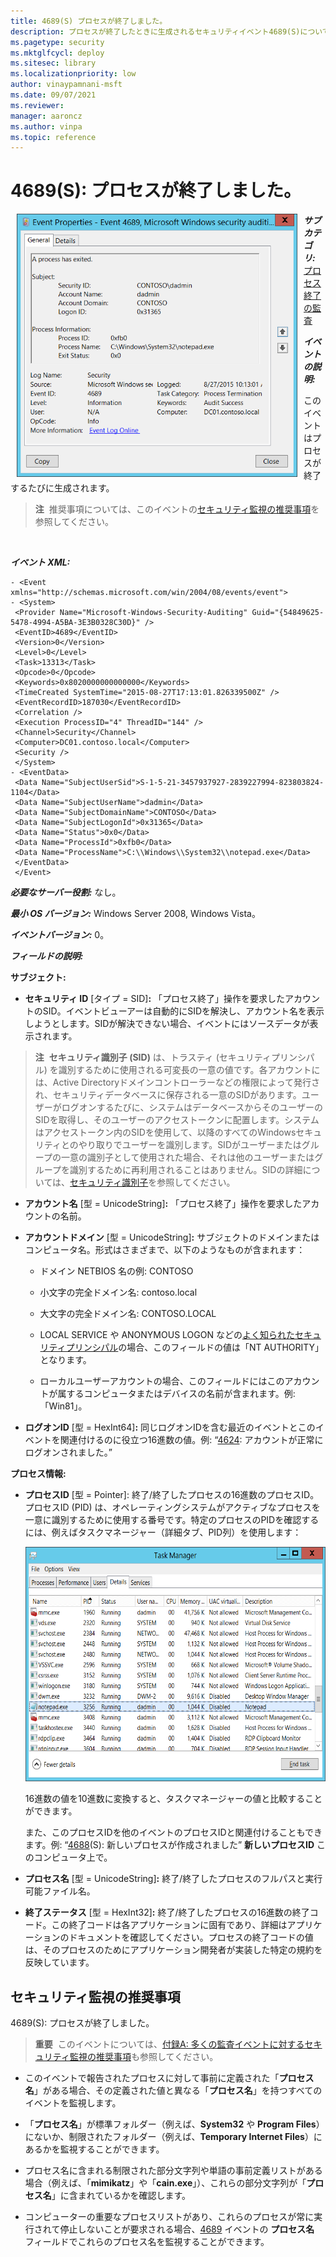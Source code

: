 ```yaml
---
title: 4689(S) プロセスが終了しました。
description: プロセスが終了したときに生成されるセキュリティイベント4689(S)について説明します。このイベントはプロセスが終了したときに生成されます。
ms.pagetype: security
ms.mktglfcycl: deploy
ms.sitesec: library
ms.localizationpriority: low
author: vinaypamnani-msft
ms.date: 09/07/2021
ms.reviewer: 
manager: aaroncz
ms.author: vinpa
ms.topic: reference
---
```


# 4689(S): プロセスが終了しました。

<img src="images/event-4689.png" alt="Event 4689 illustration" width="449" height="421" hspace="10" align="left" />

***サブカテゴリ:***&nbsp;[プロセス終了の監査](audit-process-termination.md)

***イベントの説明:***

このイベントはプロセスが終了するたびに生成されます。

> **注**&nbsp;&nbsp;推奨事項については、このイベントの[セキュリティ監視の推奨事項](#security-monitoring-recommendations)を参照してください。

<br clear="all">

***イベント XML:***
```
- <Event xmlns="http://schemas.microsoft.com/win/2004/08/events/event">
- <System>
 <Provider Name="Microsoft-Windows-Security-Auditing" Guid="{54849625-5478-4994-A5BA-3E3B0328C30D}" /> 
 <EventID>4689</EventID> 
 <Version>0</Version> 
 <Level>0</Level> 
 <Task>13313</Task> 
 <Opcode>0</Opcode> 
 <Keywords>0x8020000000000000</Keywords> 
 <TimeCreated SystemTime="2015-08-27T17:13:01.826339500Z" /> 
 <EventRecordID>187030</EventRecordID> 
 <Correlation /> 
 <Execution ProcessID="4" ThreadID="144" /> 
 <Channel>Security</Channel> 
 <Computer>DC01.contoso.local</Computer> 
 <Security /> 
 </System>
- <EventData>
 <Data Name="SubjectUserSid">S-1-5-21-3457937927-2839227994-823803824-1104</Data> 
 <Data Name="SubjectUserName">dadmin</Data> 
 <Data Name="SubjectDomainName">CONTOSO</Data> 
 <Data Name="SubjectLogonId">0x31365</Data> 
 <Data Name="Status">0x0</Data> 
 <Data Name="ProcessId">0xfb0</Data> 
 <Data Name="ProcessName">C:\\Windows\\System32\\notepad.exe</Data> 
 </EventData>
 </Event>

```

***必要なサーバー役割:*** なし。

***最小 OS バージョン:*** Windows Server 2008, Windows Vista。

***イベントバージョン:*** 0。

***フィールドの説明:***

**サブジェクト:**

-   **セキュリティ ID** \[タイプ = SID\]**:** 「プロセス終了」操作を要求したアカウントのSID。イベントビューアーは自動的にSIDを解決し、アカウント名を表示しようとします。SIDが解決できない場合、イベントにはソースデータが表示されます。

> **注**&nbsp;&nbsp;**セキュリティ識別子 (SID)** は、トラスティ (セキュリティプリンシパル) を識別するために使用される可変長の一意の値です。各アカウントには、Active Directoryドメインコントローラーなどの権限によって発行され、セキュリティデータベースに保存される一意のSIDがあります。ユーザーがログオンするたびに、システムはデータベースからそのユーザーのSIDを取得し、そのユーザーのアクセストークンに配置します。システムはアクセストークン内のSIDを使用して、以降のすべてのWindowsセキュリティとのやり取りでユーザーを識別します。SIDがユーザーまたはグループの一意の識別子として使用された場合、それは他のユーザーまたはグループを識別するために再利用されることはありません。SIDの詳細については、[セキュリティ識別子](/windows/access-protection/access-control/security-identifiers)を参照してください。

-   **アカウント名** \[型 = UnicodeString\]**:** 「プロセス終了」操作を要求したアカウントの名前。

-   **アカウントドメイン** \[型 = UnicodeString\]**:** サブジェクトのドメインまたはコンピュータ名。形式はさまざまで、以下のようなものが含まれます：

    -   ドメイン NETBIOS 名の例: CONTOSO

    -   小文字の完全ドメイン名: contoso.local

    -   大文字の完全ドメイン名: CONTOSO.LOCAL

    -   LOCAL SERVICE や ANONYMOUS LOGON などの[よく知られたセキュリティプリンシパル](/windows/security/identity-protection/access-control/security-identifiers)の場合、このフィールドの値は「NT AUTHORITY」となります。

    -   ローカルユーザーアカウントの場合、このフィールドにはこのアカウントが属するコンピュータまたはデバイスの名前が含まれます。例: 「Win81」。

-   **ログオンID** \[型 = HexInt64\]**:** 同じログオンIDを含む最近のイベントとこのイベントを関連付けるのに役立つ16進数の値。例: “[4624](event-4624.md): アカウントが正常にログオンされました。”

**プロセス情報:**

-   **プロセスID** \[型 = Pointer\]: 終了/終了したプロセスの16進数のプロセスID。プロセスID (PID) は、オペレーティングシステムがアクティブなプロセスを一意に識別するために使用する番号です。特定のプロセスのPIDを確認するには、例えばタスクマネージャー（詳細タブ、PID列）を使用します：

    <img src="images/task-manager.png" alt="タスクマネージャーのイラスト" width="585" height="375" />

    16進数の値を10進数に変換すると、タスクマネージャーの値と比較することができます。

    また、このプロセスIDを他のイベントのプロセスIDと関連付けることもできます。例: “[4688](event-4688.md)(S): 新しいプロセスが作成されました” **新しいプロセスID** このコンピュータ上で。

-   **プロセス名** \[型 = UnicodeString\]**:** 終了/終了したプロセスのフルパスと実行可能ファイル名。

-   **終了ステータス** \[型 = HexInt32\]**:** 終了/終了したプロセスの16進数の終了コード。この終了コードは各アプリケーションに固有であり、詳細はアプリケーションのドキュメントを確認してください。プロセスの終了コードの値は、そのプロセスのためにアプリケーション開発者が実装した特定の規約を反映しています。

## セキュリティ監視の推奨事項

4689(S): プロセスが終了しました。

> **重要**&nbsp;&nbsp;このイベントについては、[付録A: 多くの監査イベントに対するセキュリティ監視の推奨事項](appendix-a-security-monitoring-recommendations-for-many-audit-events.md)も参照してください。

-   このイベントで報告されたプロセスに対して事前に定義された「**プロセス名**」がある場合、その定義された値と異なる「**プロセス名**」を持つすべてのイベントを監視します。

-   「**プロセス名**」が標準フォルダー（例えば、**System32** や **Program Files**）にないか、制限されたフォルダー（例えば、**Temporary Internet Files**）にあるかを監視することができます。

-   プロセス名に含まれる制限された部分文字列や単語の事前定義リストがある場合（例えば、「**mimikatz**」や「**cain.exe**」）、これらの部分文字列が「**プロセス名**」に含まれているかを確認します。

-   コンピューターの重要なプロセスリストがあり、これらのプロセスが常に実行されて停止しないことが要求される場合、[4689](event-4689.md) イベントの **プロセス名** フィールドでこれらのプロセス名を監視することができます。

